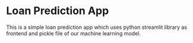 # Loan Prediction App

This is a simple loan prediction app which uses python streamlit library as frontend and pickle file of our machine learning model.
